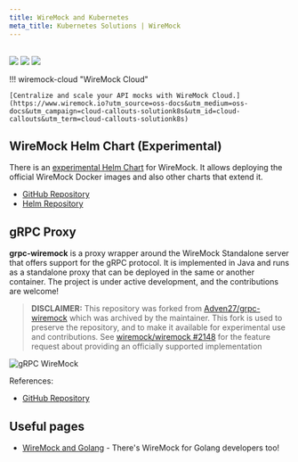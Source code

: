 ```yaml
---
title: WireMock and Kubernetes
meta_title: Kubernetes Solutions | WireMock
---
```


<br>

<div class="solution-block">
    <div class="solution-header"> 
        <img src="../../assets/images/logos/wiremock/logo_square.svg"> 
        <img src="../../assets/images/logos/doc-sections/connect.svg"> 
        <img src="../../assets/images/logos/technology/kubernetes.svg">
    </div>
</div>

!!! wiremock-cloud "WireMock Cloud"

    [Centralize and scale your API mocks with WireMock Cloud.](https://www.wiremock.io?utm_source=oss-docs&utm_medium=oss-docs&utm_campaign=cloud-callouts-solutionk8s&utm_id=cloud-callouts&utm_term=cloud-callouts-solutionk8s)

## WireMock Helm Chart (Experimental)

There is an [experimental Helm Chart](https://wiremock.github.io/helm-charts/) for WireMock.
It allows deploying the official WireMock Docker images and also other charts that extend it.

- [GitHub Repository](https://github.com/wiremock/helm-charts)
- [Helm Repository](https://wiremock.github.io/helm-charts/)

## gRPC Proxy

**grpc-wiremock** is a proxy wrapper around the WireMock Standalone server that offers support
for the gRPC protocol.
It is implemented in Java and runs as a standalone proxy
that can be deployed in the same or another container.
The project is under active development, and the contributions are welcome!

> **DISCLAIMER:** This repository was forked from [Adven27/grpc-wiremock](https://github.com/Adven27/grpc-wiremock) which was archived by the maintainer.
> This fork is used to preserve the repository, and to make it available for experimental use and contributions.
> See [wiremock/wiremock #2148](https://github.com/wiremock/wiremock/issues/2148) for the feature request about providing an officially supported implementation

![gRPC WireMock](https://cdn.jsdelivr.net/gh/wiremock/grpc-wiremock/doc/overview.drawio.svg)

References:

- [GitHub Repository](https://github.com/wiremock/grpc-wiremock)

## Useful pages

- [WireMock and Golang](../solutions/golang.md) - There's WireMock for Golang developers too!
